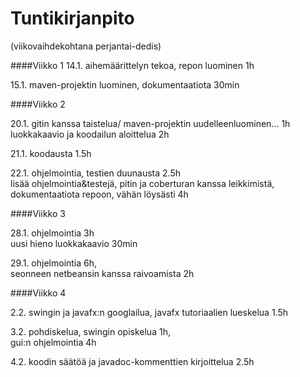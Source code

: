 # Tuntikirjanpito

(viikovaihdekohtana perjantai-dedis)

####Viikko 1 
14.1. aihemäärittelyn tekoa, repon luominen 1h

15.1. maven-projektin luominen, dokumentaatiota 30min

####Viikko 2

20.1. gitin kanssa taistelua/ maven-projektin uudelleenluominen... 1h		
		luokkakaavio ja koodailun aloittelua 2h

21.1. koodausta 1.5h

22.1. ohjelmointia, testien duunausta 2.5h		
		lisää ohjelmointia&testejä, pitin ja coberturan kanssa leikkimistä, dokumentaatiota repoon, vähän löysästi 4h
    

####Viikko 3

28.1. ohjelmointia 3h		
		uusi hieno luokkakaavio 30min
        
29.1. ohjelmointia 6h,		
		seonneen netbeansin kanssa raivoamista 2h

####Viikko 4

2.2. swingin ja javafx:n googlailua, javafx tutoriaalien lueskelua 1.5h

3.2. pohdiskelua, swingin opiskelua 1h,		
	gui:n ohjelmointia 4h

4.2. koodin säätöä ja javadoc-kommenttien kirjoittelua 2.5h
